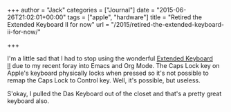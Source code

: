 +++
author = "Jack"
categories = ["Journal"]
date = "2015-06-26T21:02:01+00:00"
tags = ["apple", "hardware"]
title = "Retired the Extended Keyboard II for now"
url = "/2015/retired-the-extended-keyboard-ii-for-now/"

+++

I'm a little sad that I had to stop using the wonderful [Extended Keyboard II][1] due to my recent foray into Emacs and Org Mode. The Caps Lock key on Apple's keyboard physically locks when pressed so it's not possible to remap the Caps Lock to Control key. Well, it's possible, but useless.

S'okay, I pulled the Das Keyboard out of the closet and that's a pretty great keyboard also.

 [1]: https://www.baty.net/2015/apple-extended-keyboard-ii/